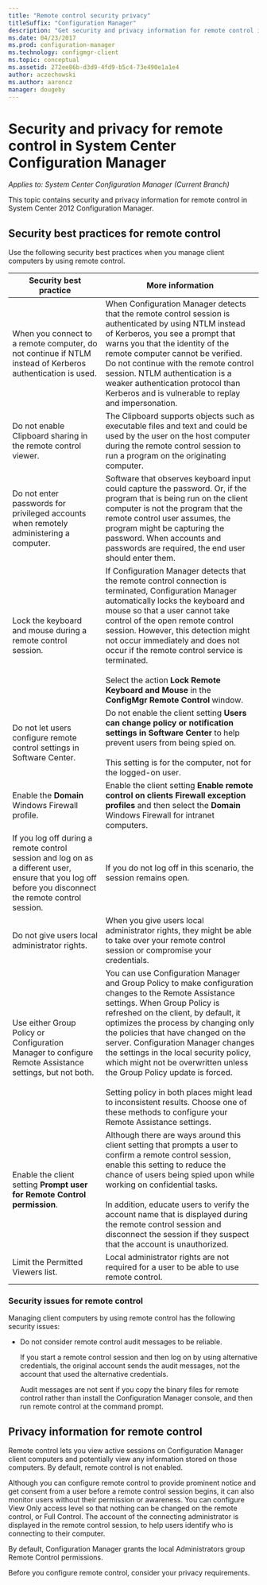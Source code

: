 ```yaml
---
title: "Remote control security privacy"
titleSuffix: "Configuration Manager"
description: "Get security and privacy information for remote control in System Center Configuration Manager."
ms.date: 04/23/2017
ms.prod: configuration-manager
ms.technology: configmgr-client
ms.topic: conceptual
ms.assetid: 272ee86b-d3d9-4fd9-b5c4-73e490e1a1e4
author: aczechowski
ms.author: aaroncz
manager: dougeby
---
```

# Security and privacy for remote control in System Center Configuration Manager

*Applies to: System Center Configuration Manager (Current Branch)*

This topic contains security and privacy information for remote control in System Center 2012 Configuration Manager.  

##  <a name="BKMK_Security_HardwareInventory"></a> Security best practices for remote control  
 Use the following security best practices when you manage client computers by using remote control.  

|Security best practice|More information|  
|----------------------------|----------------------|  
|When you connect to a remote computer, do not continue if NTLM instead of Kerberos authentication is used.|When Configuration Manager detects that the remote control session is authenticated by using NTLM instead of Kerberos, you see a prompt that warns you that the identity of the remote computer cannot be verified. Do not continue with the remote control session. NTLM authentication is a weaker authentication protocol than Kerberos and is vulnerable to replay and impersonation.|  
|Do not enable Clipboard sharing in the remote control viewer.|The Clipboard supports objects such as executable files and text and could be used by the user on the host computer during the remote control session to run a program on the originating computer.|  
|Do not enter passwords for privileged accounts when remotely administering a computer.|Software that observes keyboard input could capture the password. Or, if the program that is being run on the client computer is not the program that the remote control user assumes, the program might be capturing the password. When accounts and passwords are required, the end user should enter them.|  
|Lock the keyboard and mouse during a remote control session.|If Configuration Manager detects that the remote control connection is terminated, Configuration Manager automatically locks the keyboard and mouse so that a user cannot take control of the open remote control session. However, this detection might not occur immediately and does not occur if the remote control service is terminated.<br /><br /> Select the action **Lock Remote Keyboard and Mouse** in the **ConfigMgr Remote Control** window.|  
|Do not let users configure remote control settings in Software Center.|Do not enable the client setting **Users can change policy or notification settings in Software Center** to help prevent users from being spied on.<br /><br /> This setting is for the computer, not for the logged-on user.|  
|Enable the **Domain** Windows Firewall profile.|Enable the client setting **Enable remote control on clients Firewall exception profiles** and then select the **Domain** Windows Firewall for intranet computers.|  
|If you log off during a remote control session and log on as a different user, ensure that you log off before you disconnect the remote control session.|If you do not log off in this scenario, the session remains open.|  
|Do not give users local administrator rights.|When you give users local administrator rights, they might be able to take over your remote control session or compromise your credentials.|  
|Use either Group Policy or Configuration Manager to configure Remote Assistance settings, but not both.|You can use Configuration Manager and Group Policy to make configuration changes to the Remote Assistance settings. When Group Policy is refreshed on the client, by default, it optimizes the process by changing only the policies that have changed on the server. Configuration Manager changes the settings in the local security policy, which might not be overwritten unless the Group Policy update is forced.<br /><br /> Setting policy in both places might lead to inconsistent results. Choose one of these methods to configure your Remote Assistance settings.|  
|Enable the client setting **Prompt user for Remote Control permission**.|Although there are ways around this client setting that prompts a user to confirm a remote control session, enable this setting to reduce the chance of users being spied upon while working on confidential tasks.<br /><br /> In addition, educate users to verify the account name that is displayed during the remote control session and disconnect the session if they suspect that the account is unauthorized.|  
|Limit the Permitted Viewers list.|Local administrator rights are not required for a user to be able to use remote control.|  

### Security issues for remote control  
 Managing client computers by using remote control has the following security issues:  

-   Do not consider remote control audit messages to be reliable.  

     If you start a remote control session and then log on by using alternative credentials, the original account sends the audit messages, not the account that used the alternative credentials.  

     Audit messages are not sent if you copy the binary files for remote control rather than install the Configuration Manager console, and then run remote control at the command prompt.  

##  <a name="BKMK_Privacy_HardwareInventory"></a> Privacy information for remote control  
 Remote control lets you view active sessions on Configuration Manager client computers and potentially view any information stored on those computers. By default, remote control is not enabled.  

 Although you can configure remote control to provide prominent notice and get consent from a user before a remote control session begins, it can also monitor users without their permission or awareness. You can configure View Only access level so that nothing can be changed on the remote control, or Full Control. The account of the connecting administrator is displayed in the remote control session, to help users identify who is connecting to their computer.  

 By default, Configuration Manager grants the local Administrators group Remote Control permissions.  

 Before you configure remote control, consider your privacy requirements.  

